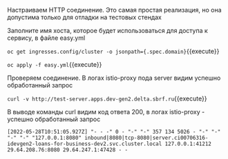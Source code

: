 Настраиваем HTTP соединение. Это самая простая реализация, но она допустима только для отладки на тестовых стендах

Заполните имя хоста, которое будет использоваться для доступа к сервису, в файле easy.yml

`oc get ingresses.config/cluster -o jsonpath={.spec.domain}`{{execute}}

`oc apply -f easy.yml`{{execute}}

Проверяем соединение. В логах istio-proxy пода server видим успешно обработанный запрос

`curl -v http://test-server.apps.dev-gen2.delta.sbrf.ru`{{execute}}

В выводе команды curl видим код ответа 200, в логах istio-proxy - успешно обработанный запрос

`[2022-05-28T10:51:05.927Z] "- - -" 0 - "-" "-" 357 134 5026 - "-" "-" "-" "-" "127.0.0.1:8080" inbound|8080|tcp-8080|server.ci00706316-idevgen2-loans-for-business-dev2.svc.cluster.local 127.0.0.1:41212 29.64.208.76:8080 29.64.247.1:47428 - -`
